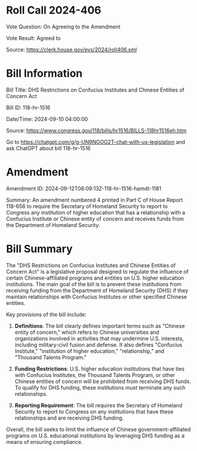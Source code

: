 # Roll Call 2024-406

Vote Question: On Agreeing to the Amendment

Vote Result: Agreed to

Source: https://clerk.house.gov/evs/2024/roll406.xml

# Bill Information

Bill Title: DHS Restrictions on Confucius Institutes and Chinese Entities of Concern Act

Bill ID: 118-hr-1516

Date/Time: 2024-09-10 04:00:00

Source: https://www.congress.gov/118/bills/hr1516/BILLS-118hr1516eh.htm

Go to https://chatgpt.com/g/g-UN9NGOG2T-chat-with-us-legislation and ask ChatGPT about bill 118-hr-1516

# Amendment

Amendment ID: 2024-09-12T08:09:13Z-118-hr-1516-hamdt-1181

Summary:
An amendment numbered 4 printed in Part C of House Report 118-656 to require the Secretary of Homeland Security to report to Congress any institution of higher education that has a relationship with a Confucius Institute or Chinese entity of concern and receives funds from the Department of Homeland Security.

# Bill Summary
The "DHS Restrictions on Confucius Institutes and Chinese Entities of Concern Act" is a legislative proposal designed to regulate the influence of certain Chinese-affiliated programs and entities on U.S. higher education institutions. The main goal of the bill is to prevent these institutions from receiving funding from the Department of Homeland Security (DHS) if they maintain relationships with Confucius Institutes or other specified Chinese entities.

Key provisions of the bill include:

1. **Definitions**: The bill clearly defines important terms such as "Chinese entity of concern," which refers to Chinese universities and organizations involved in activities that may undermine U.S. interests, including military-civil fusion and defense. It also defines "Confucius Institute," "institution of higher education," "relationship," and "Thousand Talents Program."

2. **Funding Restrictions**: U.S. higher education institutions that have ties with Confucius Institutes, the Thousand Talents Program, or other Chinese entities of concern will be prohibited from receiving DHS funds. To qualify for DHS funding, these institutions must terminate any such relationships.

3. **Reporting Requirement**: The bill requires the Secretary of Homeland Security to report to Congress on any institutions that have these relationships and are receiving DHS funding.

Overall, the bill seeks to limit the influence of Chinese government-affiliated programs on U.S. educational institutions by leveraging DHS funding as a means of ensuring compliance.
